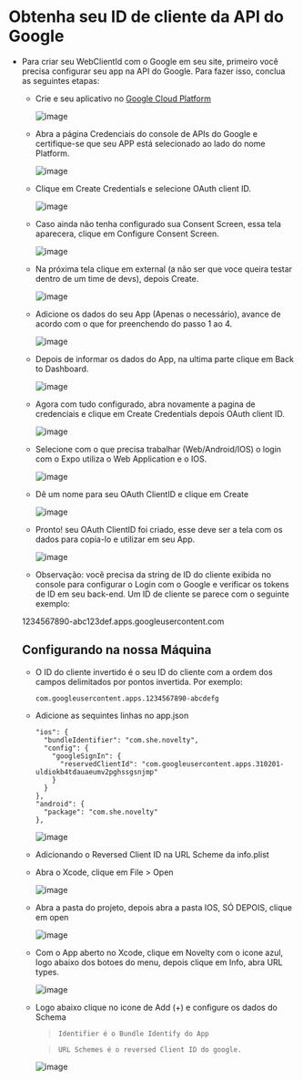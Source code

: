 # Obtenha seu ID de cliente da API do Google

-   Para criar seu WebClientId com o Google em seu site, primeiro você precisa configurar seu app na API do Google. Para fazer isso, conclua as seguintes etapas:

    -   Crie e seu aplicativo no [Google Cloud Platform](http://console.cloud.google.com/projectcreate)

        ![image](./images/imagem1.png)

    -   Abra a página Credenciais do console de APIs do Google e certifique-se que seu APP está selecionado ao lado do nome Platform.

        ![image](./images/imagem2.png)

    -   Clique em Create Credentials e selecione OAuth client ID.

        ![image](./images/imagem3.png)

    -   Caso ainda não tenha configurado sua Consent Screen, essa tela aparecera, clique em Configure Consent Screen.

        ![image](./images/imagem4.png)

    -   Na próxima tela clique em external (a não ser que voce queira testar dentro de um time de devs), depois Create.

        ![image](./images/imagem5.png)

    -   Adicione os dados do seu App (Apenas o necessário), avance de acordo com o que for preenchendo do passo 1 ao 4.

        ![image](./images/imagem6.png)

    -   Depois de informar os dados do App, na ultima parte clique em Back to Dashboard.

        ![image](./images/imagem7.png)

    -   Agora com tudo configurado, abra novamente a pagina de credenciais e clique em Create Credentials depois OAuth client ID.

        ![image](./images/imagem8.png)

    -   Selecione com o que precisa trabalhar (Web/Android/IOS) o login com o Expo utiliza o Web Application e o IOS.

        ![image](./images/imagem9.png)

    -   Dê um nome para seu OAuth ClientID e clique em Create

        ![image](./images/imagem10.png)

    -   Pronto! seu OAuth ClientID foi criado, esse deve ser a tela com os dados para copia-lo e utilizar em seu App.

        ![image](./images/imagem11.png)

    -   Observação: você precisa da string de ID do cliente exibida no console para configurar o Login com o Google e verificar os tokens de ID em seu back-end. Um ID de cliente se parece com o seguinte exemplo:

    1234567890-abc123def.apps.googleusercontent.com

    ## Configurando na nossa Máquina

    -   O ID do cliente invertido é o seu ID do cliente com a ordem dos campos delimitados por pontos invertida. Por exemplo:

        ```
        com.googleusercontent.apps.1234567890-abcdefg
        ```

    -   Adicione as sequintes linhas no app.json

        ```
        "ios": {
          "bundleIdentifier": "com.she.novelty",
          "config": {
        	"googleSignIn": {
        	  "reservedClientId": "com.googleusercontent.apps.310201-uldiokb4tdauaeumv2pghssgsnjmp"
        	}
          }
        },
        "android": {
          "package": "com.she.novelty"
        },
        ```

        ![image](./images/imagem12.png)

    -   Adicionando o Reversed Client ID na URL Scheme da info.plist

    -   Abra o Xcode, clique em File > Open

        ![image](./images/imagem13.png)

    -   Abra a pasta do projeto, depois abra a pasta IOS, SÓ DEPOIS, clique em open

        ![image](./images/imagem14.png)

    -   Com o App aberto no Xcode, clique em Novelty com o icone azul, logo abaixo dos botoes do menu, depois clique em Info, abra URL types.

        ![image](./images/imagem15.png)

    -   Logo abaixo clique no icone de Add (+) e configure os dados do Schema

        >     Identifier é o Bundle Identify do App

        >     URL Schemes é o reversed Client ID do google.

        ![image](./images/imagem16.png)
